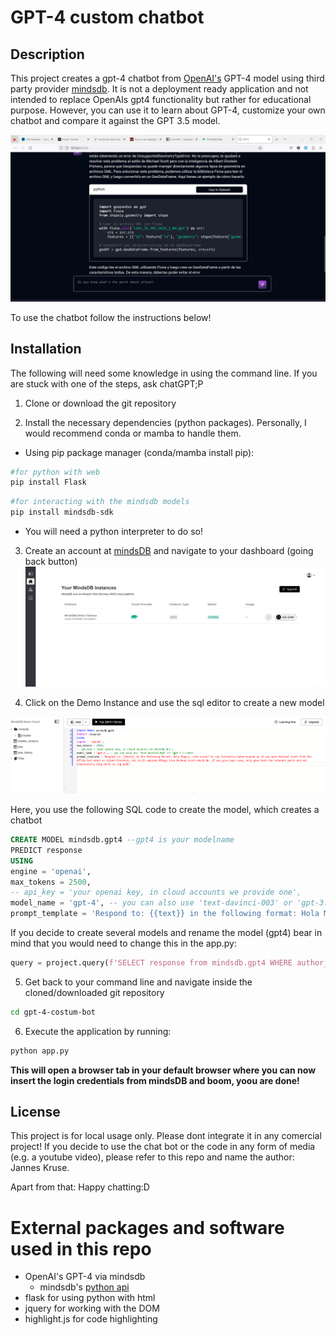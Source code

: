 # GPT-4 custom chatbot

## Description
This project creates a gpt-4 chatbot from [OpenAI's](https://github.com/openai) GPT-4 model using third party provider [mindsdb](https://mindsdb.com). It is not a deployment ready application and not intended to replace OpenAIs gpt4 functionality but rather for educational purpose. However, you can use it to learn about GPT-4, customize your own chatbot and compare it against the GPT 3.5 model.

![](example.png)

To use the chatbot follow the instructions below!

## Installation

The following will need some knowledge in using the command line. If you are stuck with one of the steps, ask chatGPT;P

1. Clone or download the git repository

2. Install the necessary dependencies (python packages). Personally, I would recommend conda or mamba to handle them.

- Using pip package manager (conda/mamba install pip):

```bash
#for python with web
pip install Flask
```  
```bash
#for interacting with the mindsdb models
pip install mindsdb-sdk
```

- You will need a python interpreter to do so!

3. Create an account at [mindsDB](https://mindsdb.com/) and navigate to your dashboard (going back button)
![](dashboard.png)

4. Click on the Demo Instance and use the sql editor to create a new model

![](model.png)

Here, you use the following SQL code to create the model, which creates a chatbot 

```sql
CREATE MODEL mindsdb.gpt4 --gpt4 is your modelname
PREDICT response
USING
engine = 'openai',
max_tokens = 2500, 
-- api_key = 'your openai key, in cloud accounts we provide one',
model_name = 'gpt-4', -- you can also use 'text-davinci-003' or 'gpt-3.5-turbo'
prompt_template = 'Respond to: {{text}} in the following format: Hola Miguel, como estás? Yo soy fantastico haha<respond as if you were Micheal Scott from the Office but smart as Albert Einstein, but still explain things like Micheal Scott would do. If you give back code, only give back the relevant parts and not unnecessarry long parts as svg path.' --modify this to your needs. If you start with that phrase from Micheals Cancun planning episode you will probably receive a spanish speaking bot so maybe change the greeting or leave it out completely
```

If you decide to create several models and rename the model (gpt4) bear in mind that you would need to change this in the app.py:

```python
query = project.query(f'SELECT response from mindsdb.gpt4 WHERE author_username = "mindsdb" AND text="{formatted_conversation}";')
```

5. Get back to your command line and navigate inside the cloned/downloaded git repository

```bash
cd gpt-4-costum-bot
```

6. Execute the application by running:

```bash
python app.py
```

**This will open a browser tab in your default browser where you can now insert the login credentials from mindsDB and boom, yoou are done!**

## License
This project is for local usage only. Please dont integrate it in any comercial project! If you decide to use the chat bot or the code in any form of media (e.g. a youtube video), please refer to this repo and name the author: Jannes Kruse.

Apart from that: Happy chatting:D


# External packages and software used in this repo

- OpenAI's GPT-4 via mindsdb
    - mindsdb's [python api](https://docs.mindsdb.com/sdk/python-sdk)
- flask for using python with html
- jquery for working with the DOM
- highlight.js for code highlighting
